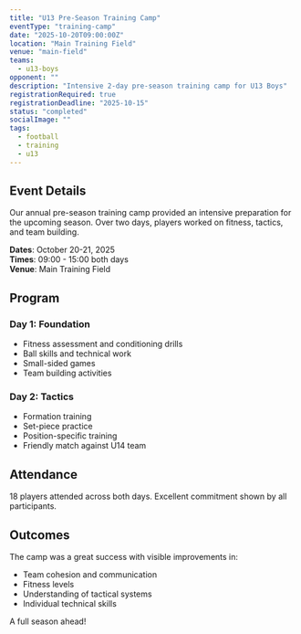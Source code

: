 ```yaml
---
title: "U13 Pre-Season Training Camp"
eventType: "training-camp"
date: "2025-10-20T09:00:00Z"
location: "Main Training Field"
venue: "main-field"
teams:
  - u13-boys
opponent: ""
description: "Intensive 2-day pre-season training camp for U13 Boys"
registrationRequired: true
registrationDeadline: "2025-10-15"
status: "completed"
socialImage: ""
tags:
  - football
  - training
  - u13
---
```


## Event Details

Our annual pre-season training camp provided an intensive preparation for the upcoming season. Over two days, players worked on fitness, tactics, and team building.

**Dates**: October 20-21, 2025  
**Times**: 09:00 - 15:00 both days  
**Venue**: Main Training Field

## Program

### Day 1: Foundation
- Fitness assessment and conditioning drills
- Ball skills and technical work
- Small-sided games
- Team building activities

### Day 2: Tactics
- Formation training
- Set-piece practice
- Position-specific training
- Friendly match against U14 team

## Attendance

18 players attended across both days. Excellent commitment shown by all participants.

## Outcomes

The camp was a great success with visible improvements in:
- Team cohesion and communication
- Fitness levels
- Understanding of tactical systems
- Individual technical skills

A full season ahead!
